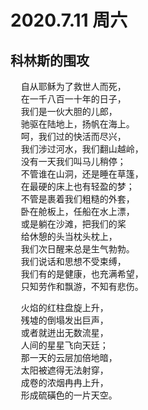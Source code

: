 # 2020.7.11 周六

## 科林斯的围攻

<pre>
  自从耶稣为了救世人而死，
  在一千八百一十年的日子，
  我们是一伙大胆的儿郎，
  驰驱在陆地上，扬帆在海上。
  呵，我们过的快活而尽兴，
  我们涉过河水，我们翻山越岭，
  没有一天我们叫马儿稍停；
  不管谁在山洞，还是睡在草篷，
  在最硬的床上也有轻盈的梦；
  不管是裹着我们粗糙的外套，
  卧在舱板上，任船在水上漂，
  或是躺在沙滩，把我们的桨
  给休憩的头当枕头枕上，
  我们次日醒来总是生气勃勃。
  我们说话和思想不受束缚，
  我们有的是健康，也充满希望，
  只知劳作和飘游，不知有悲伤。 
</pre>
<pre>
  火焰的红柱盘旋上升，
  残墟的倒塌发出巨声，
  或者就迸出无数流星，
  人间的星星飞向天廷；
  那一天的云层加倍地暗，
  太阳被遮得无法射穿，
  成卷的浓烟冉冉上升，
  形成硫磺色的一片天空。
</pre>


